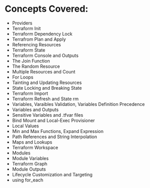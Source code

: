 # Concepts Covered:

- Providers
- Terraform Init
- Terraform Dependency Lock
- Terrafrom Plan and Apply
- Referencing Resources
- Terraform State
- Terraform Console and Outputs
- The Join Function
- The Random Resource
- Multiple Resources and Count
- For Loops
- Tainting and Updating Resources
- State Locking and Breaking State
- Terraform Import
- Terraform Refresh and State rm
- Variables, Varaibles Validation, Variables Definition Precedence
- Variables and Outputs
- Sensitive Variables and .tfvar files
- Bind Mount and Local-Exec Provisioner
- Local Values
- Min and Max Functions, Expand Expression
- Path References and String Interpolation
- Maps and Lookups
- Terraform Workspace
- Modules
- Module Variables
- Terraform Graph
- Module Outputs
- Lifecycle Customization and Targeting
- using for_each

